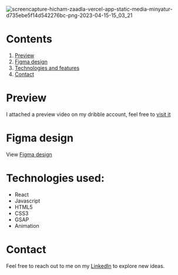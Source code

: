 ![screencapture-hicham-zaadla-vercel-app-static-media-minyatur-d735ebe5f14d542276bc-png-2023-04-15-15_03_21](https://github.com/Hicham2012/Hicham-Zaadla/assets/99765449/59933399-1188-4c46-89fe-fbe918af11d1)
# Contents
1. [Preview](#preview)
2. [Figma design](#figma-design)
3. [Technologies and features](#technologies-and-features)
4. [Contact](#contact)

# Preview
I attached a preview video on my dribble account, feel free to [visit it](https://dribbble.com/shots/20889892-Personal-website?utm_source=Clipboard_Shot&utm_campaign=Hicham1_1&utm_content=Personal%20website&utm_medium=Social_Share&utm_source=Clipboard_Shot&utm_campaign=Hicham1_1&utm_content=Personal%20website&utm_medium=Social_Share)

# Figma design
View [Figma design](https://www.figma.com/file/cpD4TY339hlQ6ukyj6c2b6/Portfolio?type=design&node-id=0%3A1&mode=design&t=liQwiTNlbkylz5pe-1)

# Technologies used:
- React
- Javascript
- HTML5
- CSS3
- GSAP
- Animation

# Contact
Feel free to reach out to me on my [LinkedIn](https://www.linkedin.com/in/hicham-zaadla/) to explore new ideas.
